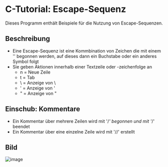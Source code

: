 # C-Tutorial: Escape-Sequenz

Dieses Programm enthält Beispiele für die Nutzung von Escape-Sequenzen.

## Beschreibung

- Eine Escape-Sequenz ist eine Kommbination von Zeichen die mit einem '\' begonnen werden, auf dieses dann ein Buchstabe oder ein anderes Symbol folgt
- Sie geben Aktionen innerhalb einer Textzeile oder -zeichenfolge an
  - n = Neue Zeile
  - t = Tab
  - \ = Anzeige von \
  - ' = Anzeige von '
  - " = Anzeige von "


## Einschub: Kommentare

- Ein Kommentar über mehrere Zeilen wird mit '/*' begonnen und mit '*/' beendet
- Ein Kommentar über eine einzelne Zeile wird mit '//' erstellt

## Bild

![image](https://user-images.githubusercontent.com/63674539/195732154-d67bafcc-4c8d-47d1-9dee-41f38fbd5de5.png)
